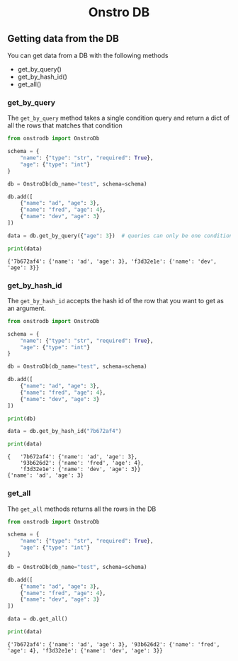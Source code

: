 <h1 align="center"> Onstro DB </h1>

## Getting data from the DB

You can get data from a DB with the following methods

- get_by_query()
- get_by_hash_id()
- get_all()

### get_by_query

The `get_by_query` method takes a single condition query and return a dict of all the rows that matches that condition

```python
from onstrodb import OnstroDb

schema = {
    "name": {"type": "str", "required": True},
    "age": {"type": "int"}
}

db = OnstroDb(db_name="test", schema=schema)

db.add([
    {"name": "ad", "age": 3},
    {"name": "fred", "age": 4},
    {"name": "dev", "age": 3}
])

data = db.get_by_query({"age": 3})  # queries can only be one condition long(There is a work around for this)

print(data)
```

    {'7b672af4': {'name': 'ad', 'age': 3}, 'f3d32e1e': {'name': 'dev', 'age': 3}}

### get_by_hash_id

The `get_by_hash_id` accepts the hash id of the row that you want to get as an argument.

```python
from onstrodb import OnstroDb

schema = {
    "name": {"type": "str", "required": True},
    "age": {"type": "int"}
}

db = OnstroDb(db_name="test", schema=schema)

db.add([
    {"name": "ad", "age": 3},
    {"name": "fred", "age": 4},
    {"name": "dev", "age": 3}
])

print(db)

data = db.get_by_hash_id("7b672af4")

print(data)
```

    {   '7b672af4': {'name': 'ad', 'age': 3},
        '93b626d2': {'name': 'fred', 'age': 4},
        'f3d32e1e': {'name': 'dev', 'age': 3}}
    {'name': 'ad', 'age': 3}

### get_all

The `get_all` methods returns all the rows in the DB

```python
from onstrodb import OnstroDb

schema = {
    "name": {"type": "str", "required": True},
    "age": {"type": "int"}
}

db = OnstroDb(db_name="test", schema=schema)

db.add([
    {"name": "ad", "age": 3},
    {"name": "fred", "age": 4},
    {"name": "dev", "age": 3}
])

data = db.get_all()

print(data)
```

    {'7b672af4': {'name': 'ad', 'age': 3}, '93b626d2': {'name': 'fred', 'age': 4}, 'f3d32e1e': {'name': 'dev', 'age': 3}}

```python

```
